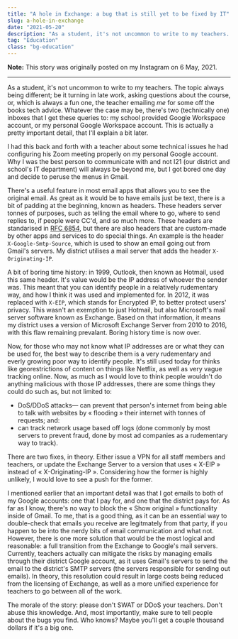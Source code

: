 ```yaml
---
title: "A hole in Exchange: a bug that is still yet to be fixed by IT"
slug: a-hole-in-exchange
date: "2021-05-20"
description: "As a student, it's not uncommon to write to my teachers. I found out that there was a pretty large hole in the security of this, however."
tag: "Education"
class: "bg-education"
---
```


**Note:** This story was originally posted on my Instagram on 6 May, 2021.

---

As a student, it's not uncommon to write to my teachers. The topic always being different; be it turning in late work, asking questions about the course, or, which is always a fun one, the teacher emailing *me* for some off the books tech advice. Whatever the case may be, there's two (technically one) inboxes that I get these queries to: my school provided Google Workspace account, or my personal Google Workspace account. This is actually a pretty important detail, that I'll explain a bit later.

I had this back and forth with a teacher about some technical issues he had configuring his Zoom meeting properly on my personal Google account. Why I was the best person to communicate with and not I21 (our district and school's IT department) will always be beyond me, but I got bored one day and decide to peruse the menus in Gmail. 

There's a useful feature in most email apps that allows you to see the original email. As great as it would be to have emails just be text, there is a bit of padding at the beginning, known as headers. These headers server tonnes of purposes, such as telling the email where to go, where to send replies to, if people were CC'd, and so much more. These headers are standarised in [RFC 6854](https://datatracker.ietf.org/doc/html/rfc6854), but there are also headers that are custom-made by other apps and services to do special things. An example is the header `X-Google-Smtp-Source`, which is used to show an email going out from Gmail's servers. My district utilises a mail server that adds the header `X-Originating-IP`.

A bit of boring time history: in 1999, Outlook, then known as Hotmail, used this same header. It's value would be the IP address of whoever the sender was. This meant that you can identify people in a relatively rudementary way, and how I think it was used and implemented for. In 2012, it was replaced with `X-EIP`, which stands for Encrypted IP, to better protect users' privacy. This wasn't an exemption to just Hotmail, but also Microsoft's mail server software known as Exchange. Based on that information, it means my district uses a version of Microsoft Exchange Server from 2010 to 2016, with this flaw remaining prevalant. Boring history time is now over.

Now, for those who may not know what IP addresses are or what they can be used for, the best way to describe them is a very rudementary and everly growing poor way to identify people. It's still used today for thinks like georestrictions of content on things like Netflix, as well as very vague tracking online. Now, as much as I would love to think people wouldn't do anything malicious with those IP addresses, there are some things they could do such as, but not limited to:
- DoS/DDoS attacks&mdash; can prevent that person's internet from being able to talk with websites by « flooding » their internet with tonnes of requests; and:
- can track network usage based off logs (done commonly by most servers to prevent fraud, done by most ad companies as a rudementary way to track).

There are two fixes, in theory. Either issue a VPN for all staff members and teachers, or update the Exchange Server to a version that uses « X-EIP » instead of « X-Originating-IP ». Considering how the former is highly unlikely, I would love to see a push for the former.

I mentioned earlier that an important detail was that I got emails to both of my Google accounts: one that I pay for, and one that the district pays for. As far as I know, there's no way to block the « Show original » functionality inside of Gmail. To me, that is a good thing, as it can be an essential way to double-check that emails you receive are legitmately from that party, if you happen to be into the nerdy bits of email communication and what not. However, there is one more solution that would be the most logical and reasonable: a full transition from the Exchange to Google's mail servers. Currently, teachers actually can mitigate the risks by managing emails through their district Google account, as it uses Gmail's servers to send the email to the district's SMTP servers (the servers responsible for sending out emails). In theory, this resolution could result in large costs being reduced from the licensing of Exchange, as well as a more unified experience for teachers to go between all of the work.

The morale of the story: please don't SWAT or DDoS your teachers. Don't abuse this knowledge. And, most importantly, make sure to tell people about the bugs you find. Who knows? Maybe you'll get a couple thousand dollars if it's a big one.
